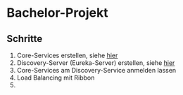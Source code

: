 # Bachelor-Projekt

## Schritte
1. Core-Services erstellen, siehe [hier](https://github.com/T1m1/bachelor-project/blob/master/microservices/core/user-service/README.md)
2. Discovery-Server (Eureka-Server) erstellen, siehe [hier](https://github.com/T1m1/bachelor-project/blob/master/microservices/support/discovery-server/README.md) 
3. Core-Services am Discovery-Service anmelden lassen
4. Load Balancing mit Ribbon
5. 





